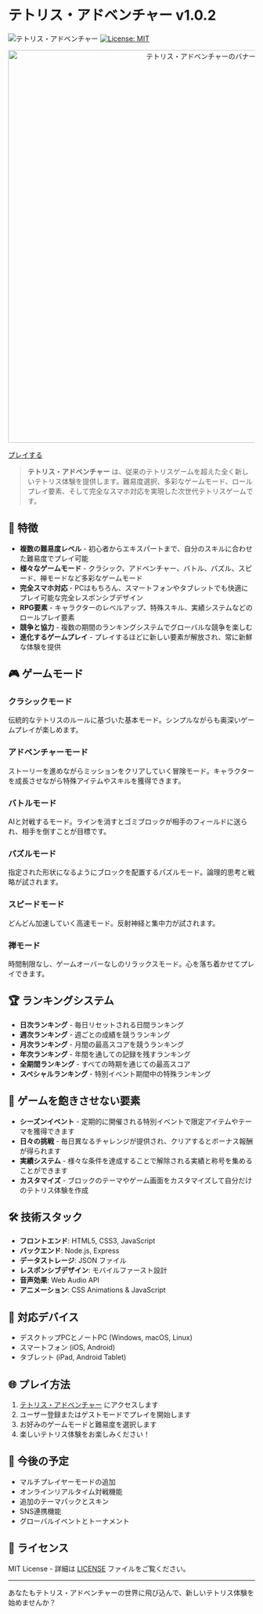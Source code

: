 # テトリス・アドベンチャー v1.0.2

![テトリス・アドベンチャー](https://img.shields.io/badge/テトリス・アドベンチャー-v1.0.2-5e35b1)
[![License: MIT](https://img.shields.io/badge/License-MIT-yellow.svg)](https://opensource.org/licenses/MIT)

<p align="center">
  <img src="https://capsule-render.vercel.app/api?type=waving&color=5e35b1&height=200&section=header&text=テトリス・アドベンチャー&fontSize=40&fontColor=ffffff&animation=fadeIn&fontAlignY=30&desc=v1.0.2&descAlignY=50" alt="テトリス・アドベンチャーのバナー画像" width="800"/>
</p>

[プレイする](https://apl.chotto.news/games/tetris/)

> **テトリス・アドベンチャー** は、従来のテトリスゲームを超えた全く新しいテトリス体験を提供します。難易度選択、多彩なゲームモード、ロールプレイ要素、そして完全なスマホ対応を実現した次世代テトリスゲームです。

## 🌟 特徴

- **複数の難易度レベル** - 初心者からエキスパートまで、自分のスキルに合わせた難易度でプレイ可能
- **様々なゲームモード** - クラシック、アドベンチャー、バトル、パズル、スピード、禅モードなど多彩なゲームモード
- **完全スマホ対応** - PCはもちろん、スマートフォンやタブレットでも快適にプレイ可能な完全レスポンシブデザイン
- **RPG要素** - キャラクターのレベルアップ、特殊スキル、実績システムなどのロールプレイ要素
- **競争と協力** - 複数の期間のランキングシステムでグローバルな競争を楽しむ
- **進化するゲームプレイ** - プレイするほどに新しい要素が解放され、常に新鮮な体験を提供

## 🎮 ゲームモード

### クラシックモード
伝統的なテトリスのルールに基づいた基本モード。シンプルながらも奥深いゲームプレイが楽しめます。

### アドベンチャーモード
ストーリーを進めながらミッションをクリアしていく冒険モード。キャラクターを成長させながら特殊アイテムやスキルを獲得できます。

### バトルモード
AIと対戦するモード。ラインを消すとゴミブロックが相手のフィールドに送られ、相手を倒すことが目標です。

### パズルモード
指定された形状になるようにブロックを配置するパズルモード。論理的思考と戦略が試されます。

### スピードモード
どんどん加速していく高速モード。反射神経と集中力が試されます。

### 禅モード
時間制限なし、ゲームオーバーなしのリラックスモード。心を落ち着かせてプレイできます。

## 🏆 ランキングシステム

- **日次ランキング** - 毎日リセットされる日間ランキング
- **週次ランキング** - 週ごとの成績を競うランキング
- **月次ランキング** - 月間の最高スコアを競うランキング
- **年次ランキング** - 年間を通しての記録を残すランキング
- **全期間ランキング** - すべての時期を通じての最高スコア
- **スペシャルランキング** - 特別イベント期間中の特殊ランキング

## 🚀 ゲームを飽きさせない要素

- **シーズンイベント** - 定期的に開催される特別イベントで限定アイテムやテーマを獲得できます
- **日々の挑戦** - 毎日異なるチャレンジが提供され、クリアするとボーナス報酬が得られます
- **実績システム** - 様々な条件を達成することで解除される実績と称号を集めることができます
- **カスタマイズ** - ブロックのテーマやゲーム画面をカスタマイズして自分だけのテトリス体験を作成

## 🛠️ 技術スタック

- **フロントエンド**: HTML5, CSS3, JavaScript
- **バックエンド**: Node.js, Express
- **データストレージ**: JSON ファイル
- **レスポンシブデザイン**: モバイルファースト設計
- **音声効果**: Web Audio API
- **アニメーション**: CSS Animations & JavaScript

## 📱 対応デバイス

- デスクトップPCとノートPC (Windows, macOS, Linux)
- スマートフォン (iOS, Android)
- タブレット (iPad, Android Tablet)

## 🌐 プレイ方法

1. [テトリス・アドベンチャー](https://apl.chotto.news/games/tetris/) にアクセスします
2. ユーザー登録またはゲストモードでプレイを開始します
3. お好みのゲームモードと難易度を選択します
4. 楽しいテトリス体験をお楽しみください！

## 🔮 今後の予定

- マルチプレイヤーモードの追加
- オンラインリアルタイム対戦機能
- 追加のテーマパックとスキン
- SNS連携機能
- グローバルイベントとトーナメント

## 📝 ライセンス

MIT License - 詳細は [LICENSE](LICENSE) ファイルをご覧ください。

---

あなたもテトリス・アドベンチャーの世界に飛び込んで、新しいテトリス体験を始めませんか？
